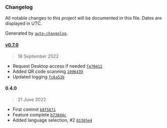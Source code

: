 ### Changelog

All notable changes to this project will be documented in this file. Dates are displayed in UTC.

Generated by [`auto-changelog`](https://github.com/CookPete/auto-changelog).

#### [v0.7.0](https://github.com/RhetTbull/textinator/compare/0.4.0...v0.7.0)

> 18 September 2022

- Request Desktop access if needed [`fe70412`](https://github.com/RhetTbull/textinator/commit/fe70412f073195cbffd163a2733af3dff9e4a14c)
- Added QR code scanning [`1096439`](https://github.com/RhetTbull/textinator/commit/10964399032a1237917c97bc2e97a38c1947f9e5)
- Updated logging [`fc6a53b`](https://github.com/RhetTbull/textinator/commit/fc6a53b6bbee197f85a0aa2942bbf8646439b987)

#### 0.4.0

> 21 June 2022

- First commit [`b8f5671`](https://github.com/RhetTbull/textinator/commit/b8f567110016a4e51764f4f3a8d34aecb80c732c)
- Feature complete [`b738d4c`](https://github.com/RhetTbull/textinator/commit/b738d4c65fa648f72f7474ba62ef9187f097af32)
- Added language selection, #2 [`01365e4`](https://github.com/RhetTbull/textinator/commit/01365e4224a2beaf28a262e2ba868184ba481b72)

